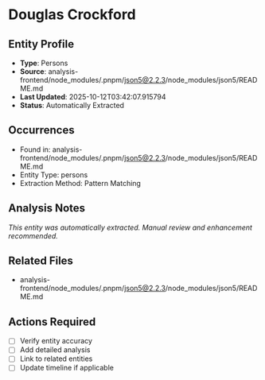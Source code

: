# Douglas Crockford

## Entity Profile
- **Type**: Persons
- **Source**: analysis-frontend/node_modules/.pnpm/json5@2.2.3/node_modules/json5/README.md
- **Last Updated**: 2025-10-12T03:42:07.915794
- **Status**: Automatically Extracted

## Occurrences
- Found in: analysis-frontend/node_modules/.pnpm/json5@2.2.3/node_modules/json5/README.md
- Entity Type: persons
- Extraction Method: Pattern Matching

## Analysis Notes
*This entity was automatically extracted. Manual review and enhancement recommended.*

## Related Files
- analysis-frontend/node_modules/.pnpm/json5@2.2.3/node_modules/json5/README.md

## Actions Required
- [ ] Verify entity accuracy
- [ ] Add detailed analysis
- [ ] Link to related entities
- [ ] Update timeline if applicable
